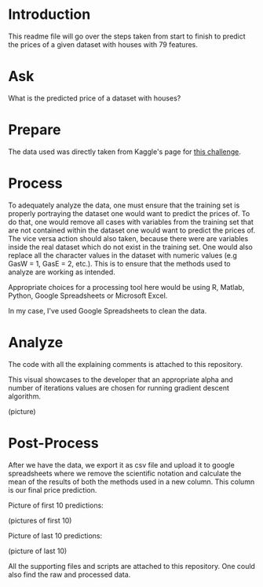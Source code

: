 # Introduction

This readme file will go over the steps taken from start to finish to predict the prices of a given dataset with houses with 79 features. 

# Ask

What is the predicted price of a dataset with houses?

# Prepare

The data used was directly taken from Kaggle's page for [this challenge](https://www.kaggle.com/c/house-prices-advanced-regression-techniques/submit).

# Process

To adequately analyze the data, one must ensure that the training set is properly portraying the dataset one would want to predict the prices of. To do that, one would remove all cases with variables from the training set that are not contained within the dataset one would want to predict the prices of. The vice versa action should also taken, because there were are variables inside the real dataset which do not exist in the training set. One would also replace all the character values in the dataset with numeric values (e.g GasW = 1, GasE = 2, etc.). This is to ensure that the methods used to analyze are working as intended.

Appropriate choices for a processing tool here would be using R, Matlab, Python, Google Spreadsheets or Microsoft Excel.

In my case, I've used Google Spreadsheets to clean the data.

# Analyze

The code with all the explaining comments is attached to this repository.

This visual showcases to the developer that an appropriate alpha and number of iterations values are chosen for running gradient descent algorithm.

(picture)

# Post-Process

After we have the data, we export it as csv file and upload it to google spreadsheets where we remove the scientific notation and calculate the mean of the results of both the methods used in a new column. This column is our final price prediction.

Picture of first 10 predictions:

(pictures of first 10)

Picture of last 10 predictions:

(picture of last 10)

All the supporting files and scripts are attached to this repository. One could also find the raw and processed data.

